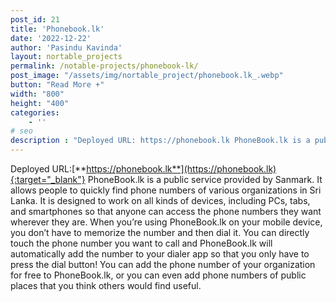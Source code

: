 ```yaml
---
post_id: 21
title: 'Phonebook.lk'
date: '2022-12-22'
author: 'Pasindu Kavinda'
layout: nortable_projects 
permalink: /notable-projects/phonebook-lk/
post_image: "/assets/img/nortable_project/phonebook.lk_.webp"
button: "Read More +"
width: "800"
height: "400"
categories:
    - ''
# seo
description : "Deployed URL: https://phonebook.lk PhoneBook.lk is a public service provided by Sanmark. It allows people to quickly find phone numbers of various organizations in Sri Lanka. It is designed to work on all kinds of devices, including PCs, tabs, and smartphones so that anyone can access the phone numbers they want wherever they are. When you’re using PhoneBook.lk [&hellip;]"
---
```

Deployed URL:[**https://phonebook.lk**](https://phonebook.lk){:target="_blank"} PhoneBook.lk is a public service provided by Sanmark. It allows people to quickly find phone numbers of various organizations in Sri Lanka. It is designed to work on all kinds of devices, including PCs, tabs, and smartphones so that anyone can access the phone numbers they want wherever they are. When you’re using PhoneBook.lk on your mobile device, you don’t have to memorize the number and then dial it. You can directly touch the phone number you want to call and PhoneBook.lk will automatically add the number to your dialer app so that you only have to press the dial button! You can add the phone number of your organization for free to PhoneBook.lk, or you can even add phone numbers of public places that you think others would find useful.